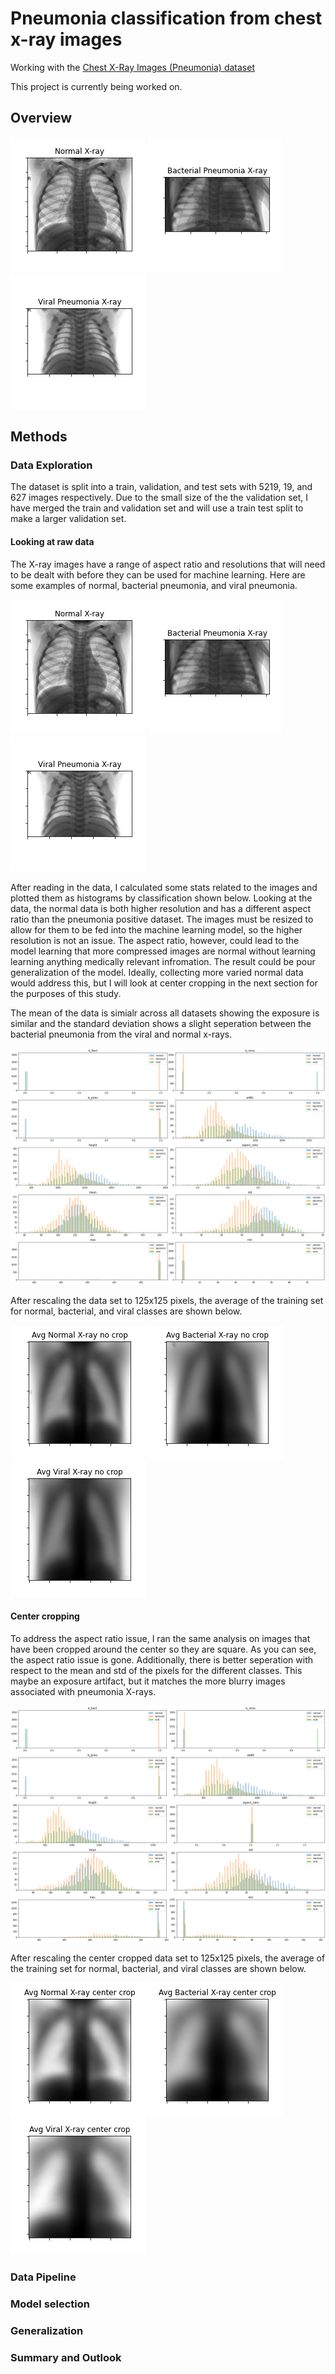 # Pneumonia classification from chest x-ray images 
Working with the [Chest X-Ray Images (Pneumonia) dataset](https://www.kaggle.com/paultimothymooney/chest-xray-pneumonia)

This project is currently being worked on.

## Overview

![alt text](normal.png)
![alt text](bacteria.png)
![alt text](virus.png)

## Methods

### Data Exploration

The dataset is split into a train, validation, and test sets with 5219, 19, and 627 images respectively. Due to the small size of the the validation set, I have merged the train and validation set and will use a train test split to make a larger validation set. 

#### Looking at raw data
The X-ray images have a range of aspect ratio and resolutions that will need to be dealt with before they can be used for machine learning. Here are some examples of normal, bacterial pneumonia, and viral pneumonia.

![alt text](normal.png)
![alt text](bacteria.png)
![alt text](virus.png)

After reading in the data, I calculated some stats related to the images and plotted them as histograms by classification shown below. Looking at the data, the normal data is both higher resolution and has a different aspect ratio than the pneumonia positive dataset. The images must be resized to allow for them to be fed into the machine learning model, so the higher resolution is not an issue. The aspect ratio, however, could lead to the model learning that more compressed images are normal without learning learning anything medically relevant infromation. The result could be pour generalization of the model. Ideally, collecting more varied normal data would address this, but I will look at center cropping in the next section for the purposes of this study.

The mean of the data is simialr across all datasets showing the exposure is similar and the standard deviation shows a slight seperation between the bacterial pneumonia from the viral and normal x-rays. 

![alt text](image_stats.png)

After rescaling the data set to 125x125 pixels, the average of the training set for normal, bacterial, and viral classes are shown below.

![alt text](avg_normal_no_crop.png)
![alt text](avg_bact_no_crop.png)
![alt text](avg_virus_no_crop.png)

#### Center cropping

To address the aspect ratio issue, I ran the same analysis on images that have been cropped around the center so they are square. As you can see, the aspect ratio issue is gone. Additionally, there is better seperation with respect to the mean and std of the pixels for the different classes. This maybe an exposure artifact, but it matches the more blurry images associated with pneumonia X-rays.

![alt text](center_crop_image_stats.png)

After rescaling the center cropped data set to 125x125 pixels, the average of the training set for normal, bacterial, and viral classes are shown below.

![alt text](avg_normal_center_crop.png)
![alt text](avg_bact_center_crop.png)
![alt text](avg_virus_center_crop.png)

### Data Pipeline

### Model selection 

### Generalization 

### Summary and Outlook
